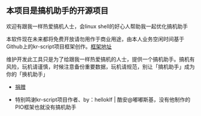 ## 本项目是搞机助手的开源项目

欢迎有跟我一样热爱搞机人士，会linux shell的好心人帮助我一起优化搞机助手


本软件现在未来都将免费开放请勿用作于商业用途，由本人业务空闲时间基于Github上的kr-script项目框架创作。[框架地址](https://github.com/helloklf/kr-scripts)


维护开发此工具只是为了给跟我一样热爱搞机的人士，提供一个搞机助手。搞机有风险，玩机请谨慎，时候注意备份重要数据，玩机请规范，别让「搞机助手」成为你的「换机助手」


* [捐赠](http://www.iyuji.cn/iyuji/s/YVJVV3RQNHppWnJpYjRSMEQwdjA2QT09/1587046677113263)


* 特别鸣谢kr-script项目作者、by：helloklf | 酷安@嘟嘟斯基，没有他制作的PIO框架也就没有搞机助手
